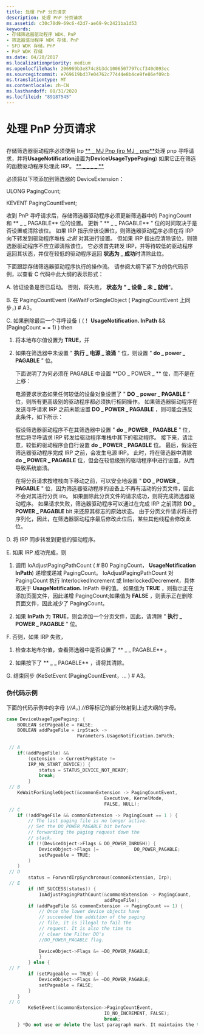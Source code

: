 ```yaml
---
title: 处理 PnP 分页请求
description: 处理 PnP 分页请求
ms.assetid: c30c70d9-69c6-42d7-ae69-9c2421ba1d53
keywords:
- 存储筛选器驱动程序 WDK、PnP
- 筛选器驱动程序 WDK 存储，PnP
- SFD WDK 存储，PnP
- PnP WDK 存储
ms.date: 04/20/2017
ms.localizationpriority: medium
ms.openlocfilehash: 206969b3e874c8b3dc1006507797ccf340d093ec
ms.sourcegitcommit: e769619bd37e04762c77444e8b4ce9fe86ef09cb
ms.translationtype: MT
ms.contentlocale: zh-CN
ms.lasthandoff: 08/31/2020
ms.locfileid: "89187545"
---
```

# <a name="handling-pnp-paging-requests"></a>处理 PnP 分页请求


## <span id="ddk_handling_pnp_paging_requests_kg"></span><span id="DDK_HANDLING_PNP_PAGING_REQUESTS_KG"></span>


存储筛选器驱动程序必须使用 Irp [** \_ MJ Pnp (irp MJ \_ pnp**](../kernel/irp-mj-pnp.md)处理 pnp 寻呼请求，并将**UsageNotification**设置为**DeviceUsageTypePaging**) 如果它正在筛选的函数驱动程序处理此 IRP。 [** \_ \_ \_ \_ **](../kernel/irp-mn-device-usage-notification.md)

必须将以下项添加到筛选器的 DeviceExtension：

ULONG PagingCount;

KEVENT PagingCountEvent;

收到 PnP 寻呼请求后，存储筛选器驱动程序必须更新筛选器中的 PagingCount 和 ** \_ \_ PAGABLE** 位的设置。 更新 " ** \_ \_ PAGABLE** " 位的时间取决于是否设置或清除该位。 如果 IRP 指示应该设置位，则筛选器驱动程序必须在将 IRP 向下转发到驱动程序堆栈 *之前* 对其进行设置。 但如果 IRP 指出应清除该位，则筛选器驱动程序不应立即清除该位。 它必须首先转发 IRP，并等待较低的驱动程序返回其状态，并仅在较低的驱动程序返回 **状态为 \_ 成功**时清除此位。

下面跟踪存储筛选器驱动程序执行的操作流。 请参阅大纲下紧下方的伪代码示例，以查看 C 代码中此大纲的表示形式：

A. 验证设备是否已启动。 否则，将失败， **状态为 " \_ 设备 \_ 未 \_ 就绪**"。

B. 在 PagingCountEvent (KeWaitForSingleObject ( PagingCountEvent 上同步，) # A3。

C. 如果删除最后一个寻呼设备 ( (！ **UsageNotification. InPath** &&  (PagingCount = = 1) ) then
1.  将本地布尔值设置为 **TRUE**，并

2.  如果在筛选器中未设置 " **执行 \_ 电源 \_ 浪涌** " 位，则设置 " **do \_ power \_ PAGABLE** " 位。

    下面说明了为何必须在 PAGABLE 中设置 **DO \_ POWER \_ ** 位，而不是在上移：

    电源要求状态如果任何较低的设备对象设置了 " **DO \_ power \_ PAGABLE** " 位，则所有更高级别的驱动程序都必须执行相同操作。 如果筛选器驱动程序在发送寻呼请求 IRP 之前未能设置 **DO \_ POWER \_ PAGABLE** ，则可能会违反此条件，如下所示：

    假设筛选器驱动程序不在其筛选器中设置 " **do \_ POWER \_ PAGABLE** " 位，然后将寻呼请求 IRP 转发给驱动程序堆栈中其下的驱动程序。 接下来，请注意，较低的驱动程序会自行设置 **do \_ POWER \_ PAGABLE** 位。 最后，假设在筛选器驱动程序完成 IRP 之前，会发生电源 IRP。 此时，将在筛选器中清除 **do \_ POWER \_ PAGABLE** 位，但会在较低级别的驱动程序中进行设置，从而导致系统崩溃。

    在将分页请求按堆栈向下移动之前，可以安全地设置 " **DO \_ POWER \_ PAGABLE** " 位，因为筛选器驱动程序的设备上不再有活动的分页文件，因此不会对其进行分页 i/o。 如果删除此分页文件的请求成功，则将完成筛选器驱动程序。 如果请求失败，筛选器驱动程序可以通过在完成 IRP 之前清除 **DO \_ POWER \_ PAGABLE** bit 来还原其标志的原始状态。 由于分页文件请求将进行序列化，因此，在筛选器驱动程序最后修改此位后，某些其他线程会修改此位。

D. 将 IRP 同步转发到更低的驱动程序。

E. 如果 IRP 成功完成，则

1.  调用 IoAdjustPagingPathCount ( # B0 PagingCount， **UsageNotification InPath**) 递增或递减 PagingCount。 IoAdjustPagingPathCount 对 PagingCount 执行 InterlockedIncrement 或 InterlockedDecrement，具体取决于 **UsageNotification.** InPath 中的值。 如果值为 **TRUE** ，则指示正在添加页面文件，因此递增 PagingCount;如果值为 **FALSE** ，则表示正在删除页面文件，因此减少了 PagingCount。

2.  如果 **InPath** 为 **TRUE**，则会添加一个分页文件，因此，请清除 " **执行 \_ POWER \_ PAGABLE** " 位。

F. 否则，如果 IRP 失败，

1.  检查本地布尔值，查看筛选器中是否设置了 ** \_ \_ PAGABLE** 。

2.  如果按下了 ** \_ \_ PAGABLE** ，请将其清除。

G. 结束同步 (KeSetEvent (PagingCountEvent，... ) # A3。

### <a name="span-idpseudocode_examplespanspan-idpseudocode_examplespanpseudocode-example"></a><span id="pseudocode_example"></span><span id="PSEUDOCODE_EXAMPLE"></span>伪代码示例

下面的代码示例中的字母 (*//A*，) *//B*等标记的部分映射到上述大纲的字母。

```cpp
case DeviceUsageTypePaging: { 
    BOOLEAN setPageable = FALSE; 
    BOOLEAN addPageFile = irpStack -> 
                          Parameters.UsageNotification.InPath; 
 
 // A 
    if((addPageFile) && 
        (extension -> CurrentPnpState != 
        IRP_MN_START_DEVICE)) { 
            status = STATUS_DEVICE_NOT_READY; 
            break; 
        } 
 // B 
    KeWaitForSingleObject(&commonExtension -> PagingCountEvent, 
                                    Executive, KernelMode, 
                                    FALSE, NULL); 
 // C 
    if (!addPageFile && commonExtension -> PagingCount == 1 ) { 
        // The last paging file is no longer active.
        // Set the DO_POWER_PAGABLE bit before 
        // forwarding the paging request down the 
        // stack.
        if (!(DeviceObject->Flags & DO_POWER_INRUSH)) { 
            DeviceObject->Flags |=             DO_POWER_PAGABLE; 
            setPageable = TRUE; 
        ) 
    ) 
 // D 
        status = ForwardIrpSynchronous(commonExtension, Irp); 
 // E
        if (NT_SUCCESS(status)) { 
            IoAdjustPagingPathCount(&commonExtension -> PagingCount, 
                                    addPageFile); 
        if (addPageFile && commonExtension -> PagingCount == 1) { 
            // Once the lower device objects have 
            // succeeded the addition of the paging 
            // file, it is illegal to fail the 
            // request. It is also the time to 
            // clear the Filter DO's 
            //DO_POWER_PAGABLE flag.
 
            DeviceObject->Flags &= ~DO_POWER_PAGABLE; 
            } 
        } else { 
 // F 
        if (setPageable == TRUE) { 
            DeviceObject->Flags &= ~DO_POWER_PAGABLE; 
            setPageable = FALSE; 
        } 
    } 
 // G 
        KeSetEvent(&commonExtension->PagingCountEvent, 
                                    IO_NO_INCREMENT, FALSE); 
                                    break;
    } *Do not use or delete the last paragraph mark. It maintains the template setup and formats.
```

 


